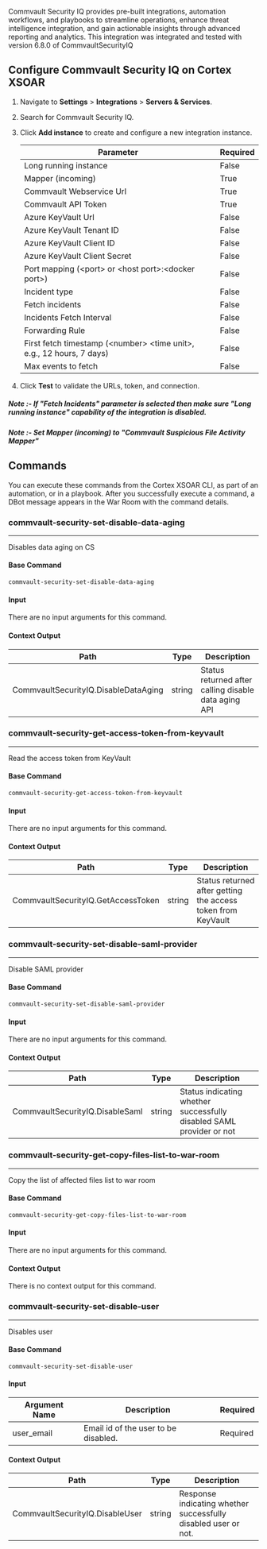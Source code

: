  Commvault Security IQ provides pre-built integrations, automation workflows, and playbooks to streamline operations, enhance threat intelligence integration, and gain actionable insights through advanced reporting and analytics.
This integration was integrated and tested with version 6.8.0 of CommvaultSecurityIQ

## Configure Commvault Security IQ on Cortex XSOAR

1. Navigate to **Settings** > **Integrations** > **Servers & Services**.
2. Search for Commvault Security IQ.
3. Click **Add instance** to create and configure a new integration instance.

   | **Parameter**| **Required**|
   | ---| ---|
   | Long running instance| False|
   | Mapper (incoming)| True|
   | Commvault Webservice Url| True|
   | Commvault API Token| True|
   | Azure KeyVault Url| False|
   | Azure KeyVault Tenant ID| False|
   | Azure KeyVault Client ID| False|
   | Azure KeyVault Client Secret| False|
   | Port mapping (&lt;port&gt; or &lt;host port&gt;:&lt;docker port&gt;)| False|
   | Incident type| False|
   | Fetch incidents| False|
   | Incidents Fetch Interval| False|
   | Forwarding Rule| False|
   | First fetch timestamp (&lt;number&gt; &lt;time unit&gt;, e.g., 12 hours, 7 days)| False|
   | Max events to fetch| False|
4. Click **Test** to validate the URLs, token, and connection.

##### Note :- If "Fetch Incidents" parameter is selected then make sure "Long running instance" capability of the integration is disabled.
##### Note :- Set Mapper (incoming) to "Commvault Suspicious File Activity Mapper"

## Commands

You can execute these commands from the Cortex XSOAR CLI, as part of an automation, or in a playbook.
After you successfully execute a command, a DBot message appears in the War Room with the command details.

### commvault-security-set-disable-data-aging

***
Disables data aging on CS

#### Base Command

`commvault-security-set-disable-data-aging`

#### Input

There are no input arguments for this command.

#### Context Output

| **Path** | **Type** | **Description** |
| --- | --- | --- |
| CommvaultSecurityIQ.DisableDataAging | string | Status returned after calling disable data aging API | 

### commvault-security-get-access-token-from-keyvault

***
Read the access token from KeyVault

#### Base Command

`commvault-security-get-access-token-from-keyvault`

#### Input

There are no input arguments for this command.

#### Context Output

| **Path** | **Type** | **Description** |
| --- | --- | --- |
| CommvaultSecurityIQ.GetAccessToken | string | Status returned after getting the access token from KeyVault | 
### commvault-security-set-disable-saml-provider

***
Disable SAML provider

#### Base Command

`commvault-security-set-disable-saml-provider`

#### Input

There are no input arguments for this command.

#### Context Output

| **Path** | **Type** | **Description** |
| --- | --- | --- |
| CommvaultSecurityIQ.DisableSaml | string | Status indicating whether successfully disabled SAML provider or not | 
### commvault-security-get-copy-files-list-to-war-room

***
Copy the list of affected files list to war room

#### Base Command

`commvault-security-get-copy-files-list-to-war-room`

#### Input

There are no input arguments for this command.

#### Context Output

There is no context output for this command.
### commvault-security-set-disable-user

***
Disables user

#### Base Command

`commvault-security-set-disable-user`

#### Input

| **Argument Name** | **Description** | **Required** |
| --- | --- | --- |
| user_email | Email id of the user to be disabled. | Required | 

#### Context Output

| **Path** | **Type** | **Description** |
| --- | --- | --- |
| CommvaultSecurityIQ.DisableUser | string | Response indicating whether successfully disabled user or not. | 